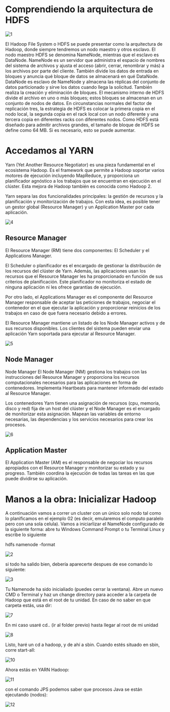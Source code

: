 
# Comprendiendo la arquitectura de HDFS

![1](assets/1.png)

El Hadoop File System o HDFS se puede presentar como la arquitectura de Hadoop, donde siempre tendremos un nodo maestro y otros esclavo. El nodo maestro HDFS se denomina NameNode, mientras que el esclavo es DataNode. NameNode es un servidor que administra el espacio de nombres del sistema de archivos y ajusta el acceso (abrir, cerrar, renombrar y más) a los archivos por parte del cliente. También divide los datos de entrada en bloques y anuncia qué bloque de datos se almacenará en qué DataNode. DataNode es esclavo de NameNode y almacena las réplicas del conjunto de datos particionado y sirve los datos cuando llega la solicitud. También realiza la creación y eliminación de bloques. El mecanismo interno de HDFS divide el archivo en uno o más bloques; estos bloques se almacenan en un conjunto de nodos de datos. En circunstancias normales del factor de replicación tres, la estrategia de HDFS es colocar la primera copia en el nodo local, la segunda copia en el rack local con un nodo diferente y una tercera copia en diferentes racks con diferentes nodos. Como HDFS está diseñado para admitir archivos grandes, el tamaño de bloque de HDFS se define como 64 MB. Si es necesario, esto se puede aumentar.


# Accedamos al YARN

Yarn (Yet Another Resource Negotiator) es una pieza fundamental en el ecosistema Hadoop. Es el framework que permite a Hadoop soportar varios motores de ejecución incluyendo MapReduce, y proporciona un planificador agnóstico a los trabajos que se encuentran en ejecución en el clúster. Esta mejora de Hadoop también es conocida como Hadoop 2.

Yarn separa las dos funcionalidades principales: la gestión de recursos y la planificación y monitorización de trabajos. Con esta idea, es posible tener un gestor global (Resource Manager) y un Application Master por cada aplicación.

![4](assets/4.PNG)

## Resource Manager

El Resource Manager (RM) tiene dos componentes: El Scheduler y el Applications Manager.

El Scheduler o planificador es el encargado de gestionar la distribución de los recursos del clúster de Yarn. Además, las aplicaciones usan los recursos que el Resource Manager les ha proporcionado en función de sus criterios de planificación. Este planificador no monitoriza el estado de ninguna aplicación ni les ofrece garantías de ejecución.

Por otro lado, el Applications Manager es el componente del Resource Manager responsable de aceptar las peticiones de trabajos, negociar el contenedor en el que ejecutar la aplicación y proporcionar reinicios de los trabajos en caso de que fuera necesario debido a errores.

El Resource Manager mantiene un listado de los Node Manager activos y de sus recursos disponibles. Los clientes del sistema pueden enviar una aplicación Yarn soportada para ejecutar al Resource Manager.

![5](assets/5.png)

## Node Manager

Node Manager
El Node Manager (NM) gestiona los trabajos con las instrucciones del Resource Manager y proporciona los recursos computacionales necesarios para las aplicaciones en forma de contenedores. Implementa Heartbeats para mantener informado del estado al Resource Manager.

Los contenedores Yarn tienen una asignación de recursos (cpu, memoria, disco y red) fija de un host del clúster y el Node Manager es el encargado de monitorizar esta asignación. Mapean las variables de entorno necesarias, las dependencias y los servicios necesarios para crear los procesos.

![6](assets/6.PNG)

## Application Master

El Application Master (AM) es el responsable de negociar los recursos apropiados con el Resource Manager y monitorizar su estado y su progreso. También coordina la ejecución de todas las tareas en las que puede dividirse su aplicación.

# Manos a la obra: Inicializar Hadoop

A continuación vamos a correr un cluster con un único solo nodo tal como lo planificamos en el ejemplo 02 (es decir, emularemos el computo paralelo pero con una sola celula). Vamos a iniciarlizar el NameNode configurado de la siguiente forma: abre tu Windows Command Prompt o tu Terminal Linux y escribe lo siguiente

hdfs namenode -format

![2](assets/2.PNG)

si todo ha salido bien, debería aparecerte despues de ese comando lo siguiente:

![3](assets/3.PNG)

Tu Namenode ha sido inicialiado (puedes cerrar la ventana). Abre un nuevo CMD o Terminal y haz un change directory para acceder a la carpeta de Hadoop que está en el root de tu unidad. En caso de no saber en que carpeta estás, usa dir:

![7](assets/7.PNG)

En mi caso usaré cd.. (ir al folder previo) hasta llegar al root de mi unidad

![8](assets/8.PNG)

Listo, haré un cd a hadoop, y de ahí a sbin. Cuando estés situado en sbin, corre start-all:

![10](assets/10.PNG)

Ahora estás en YARN Hadoop:

![11](assets/11.PNG)

con el comando JPS podemos saber que procesos Java se están ejecutando (nodos):

![12](assets/12.PNG)
